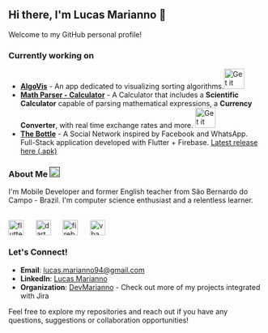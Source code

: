 ## Hi there, I'm Lucas Marianno 👋

Welcome to my GitHub personal profile!

### Currently working on

- **[AlgoVis](https://github.com/lucas-marianno/flutter_algorithm_visualizer)** - An app dedicated to visualizing sorting algorithms.<a href="https://play.google.com/store/apps/details?id=com.lucasmarianno.AlgoVis"><img alt="Get it on Google Play" src="https://play.google.com/intl/en_us/badges/images/generic/en-play-badge.png" height=40px /></a>
- **[Math Parser - Calculator](https://github.com/lucas-marianno/flutter_calculator_math_parser)** - A Calculator that includes a **Scientific Calculator** capable of parsing mathematical expressions, a **Currency Converter**, with real time exchange rates and more. <a href="https://play.google.com/store/apps/details?id=com.lucasmarianno.mathparser"><img alt="Get it on Google Play" src="https://play.google.com/intl/en_us/badges/images/generic/en-play-badge.png" height=40px /></a>
- **[The Bottle](https://github.com/lucas-marianno/flutter_social_network_the_bottle/)** - A Social Network inspired by Facebook and WhatsApp. Full-Stack application developed with Flutter + Firebase. [Latest release here (.apk)](https://github.com/lucas-marianno/flutter_social_network_the_bottle/releases)

### About Me <a href=""><img alt="🇧🇷" src="https://upload.wikimedia.org/wikipedia/commons/thumb/0/05/Flag_of_Brazil.svg/1280px-Flag_of_Brazil.svg.png" height=20px /></a>

I'm Mobile Developer and former English teacher from São Bernardo do Campo - Brazil. I'm computer science enthusiast and a relentless learner.

<div style="display: inline_block"><br>
    <img align="center" height="30" width="30" alt="flutter" src="https://storage.googleapis.com/cms-storage-bucket/4fd5520fe28ebf839174.svg">
    <span>&nbsp;&nbsp;&nbsp;&nbsp;</span>
    <img align="center" height="30" width="30" alt="dart" src="https://upload.wikimedia.org/wikipedia/commons/7/7e/Dart-logo.png">
    <span>&nbsp;&nbsp;&nbsp;&nbsp;</span>
    <img align="center" height="30" width="30" alt="firebase" src="https://cdn.icon-icons.com/icons2/2699/PNG/512/firebase_logo_icon_171157.png">
    <span>&nbsp;&nbsp;&nbsp;&nbsp;</span>
    <img align="center" height="30" width="30" alt="vba" src="https://static-00.iconduck.com/assets.00/file-type-vba-icon-2048x1143-g79vnax4.png">
    <span>&nbsp;&nbsp;&nbsp;&nbsp;</span>
</div>

### Let's Connect!

- **Email**: [lucas.marianno94@gmail.com](mailto:lucas.marianno94@gmail.com)
- **LinkedIn**: [Lucas Marianno](https://www.linkedin.com/in/lucas-marianno94/)
- **Organization**: [DevMarianno](https://github.com/DevMarianno) - Check out more of my projects integrated with Jira

Feel free to explore my repositories and reach out if you have any questions, suggestions or collaboration opportunities!
